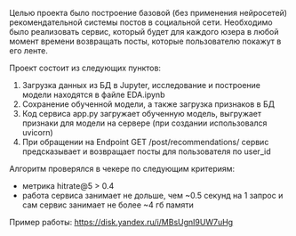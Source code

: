 Целью проекта было построение базовой (без применения нейросетей) рекомендательной системы постов в социальной сети.
Необходимо было реализовать сервис, который будет для каждого юзера в любой момент времени возвращать посты, которые пользователю покажут в его ленте.

Проект состоит из следующих пунктов:

1. Загрузка данных из БД в Jupyter, исследование и построение модели находятся в файле EDA.ipynb
2. Сохранение обученной модели, а также загрузка признаков в БД
3. Код сервиса app.py загружает обученную модель, выгружает признаки для модели на сервере (при создании использовался uvicorn)
4. При обращении на Endpoint GET /post/recommendations/ сервис предсказывает и возвращает посты для пользователя по user_id

Алгоритм проверялся в чекере по следующим критериям:
- метрика hitrate@5 > 0.4
- работа сервиса занимает не дольше, чем ~0.5 секунд на 1 запрос и сам сервис занимает не более ~4 гб памяти

Пример работы: https://disk.yandex.ru/i/MBsUgnI9UW7uHg
